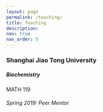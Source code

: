 ```yaml
---
layout: page
permalink: /teaching/
title: Teaching
description:
nav: true
nav_order: 5
---
```


<h3 class="mt-4">Shanghai Jiao Tong University</h3>

<div class="card mt-3">
  <div class="p-3">
    <div class="row">
      <div class="col-sm-10">
        <h5 class="card-title"><a>Biochemistry</a></h5>
      </div>
      <div class="col-sm-2 text-left text-sm-right">
        <span class="badge">
            MATH 119
        </span>
      </div>
    </div>
    <h6 class="mt-2 mt-sm-0"><i>Spring 2019: Peer Mentor</i></h6>
  </div>
</div>
